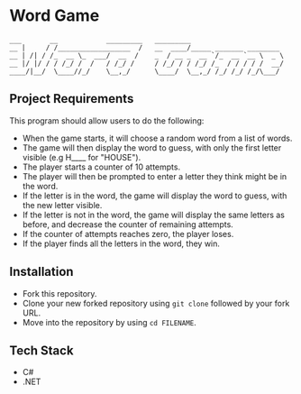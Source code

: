 
Word Game
==================
```
___       __            _________   _________                       
__ |     / /__________________  /   __  ____/_____ _______ ________ 
__ | /| / /_  __ \_  ___/  __  /    _  / __ _  __ `/_  __ `__ \  _ \
__ |/ |/ / / /_/ /  /   / /_/ /     / /_/ / / /_/ /_  / / / / /  __/
____/|__/  \____//_/    \__,_/      \____/  \__,_/ /_/ /_/ /_/\___/ 
```


Project Requirements
-------
This program should allow users to do the following:

- When the game starts, it will choose a random word from a list of words.
- The game will then display the word to guess, with only the first letter visible (e.g H____ for "HOUSE").
- The player starts a counter of 10 attempts.
- The player will then be prompted to enter a letter they think might be in the word.
- If the letter is in the word, the game will display the word to guess, with the new letter visible.
- If the letter is not in the word, the game will display the same letters as before, and decrease the counter of remaining attempts.
- If the counter of attempts reaches zero, the player loses.
- If the player finds all the letters in the word, they win.


Installation
-----
- Fork this repository.
- Clone your new forked repository using `git clone` followed by your fork URL.
- Move into the repository by using `cd FILENAME`.


Tech Stack
-----
- C#
- .NET